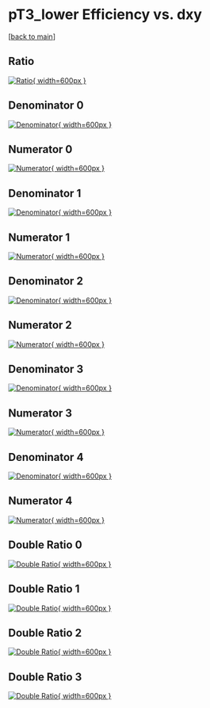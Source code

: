 # pT3_lower Efficiency vs. dxy

[[back to main](./)]



## Ratio

[![Ratio](../mtv/var/pT3_lower_loweta_13_-1_eff_dxy.png){ width=600px }](../mtv/var/pT3_lower_loweta_13_-1_eff_dxy.pdf)

## Denominator 0

[![Denominator](../mtv/den/pT3_lower_loweta_13_-1_eff_dxy_den0.png){ width=600px }](../mtv/den/pT3_lower_loweta_13_-1_eff_dxy_den0.pdf)

## Numerator 0

[![Numerator](../mtv/num/pT3_lower_loweta_13_-1_eff_dxy_num0.png){ width=600px }](../mtv/num/pT3_lower_loweta_13_-1_eff_dxy_num0.pdf)

## Denominator 1

[![Denominator](../mtv/den/pT3_lower_loweta_13_-1_eff_dxy_den1.png){ width=600px }](../mtv/den/pT3_lower_loweta_13_-1_eff_dxy_den1.pdf)

## Numerator 1

[![Numerator](../mtv/num/pT3_lower_loweta_13_-1_eff_dxy_num1.png){ width=600px }](../mtv/num/pT3_lower_loweta_13_-1_eff_dxy_num1.pdf)

## Denominator 2

[![Denominator](../mtv/den/pT3_lower_loweta_13_-1_eff_dxy_den2.png){ width=600px }](../mtv/den/pT3_lower_loweta_13_-1_eff_dxy_den2.pdf)

## Numerator 2

[![Numerator](../mtv/num/pT3_lower_loweta_13_-1_eff_dxy_num2.png){ width=600px }](../mtv/num/pT3_lower_loweta_13_-1_eff_dxy_num2.pdf)

## Denominator 3

[![Denominator](../mtv/den/pT3_lower_loweta_13_-1_eff_dxy_den3.png){ width=600px }](../mtv/den/pT3_lower_loweta_13_-1_eff_dxy_den3.pdf)

## Numerator 3

[![Numerator](../mtv/num/pT3_lower_loweta_13_-1_eff_dxy_num3.png){ width=600px }](../mtv/num/pT3_lower_loweta_13_-1_eff_dxy_num3.pdf)

## Denominator 4

[![Denominator](../mtv/den/pT3_lower_loweta_13_-1_eff_dxy_den4.png){ width=600px }](../mtv/den/pT3_lower_loweta_13_-1_eff_dxy_den4.pdf)

## Numerator 4

[![Numerator](../mtv/num/pT3_lower_loweta_13_-1_eff_dxy_num4.png){ width=600px }](../mtv/num/pT3_lower_loweta_13_-1_eff_dxy_num4.pdf)

## Double Ratio 0

[![Double Ratio](../mtv/ratio/pT3_lower_loweta_13_-1_eff_dxy_ratio0.png){ width=600px }](../mtv/ratio/pT3_lower_loweta_13_-1_eff_dxy_ratio0.pdf)

## Double Ratio 1

[![Double Ratio](../mtv/ratio/pT3_lower_loweta_13_-1_eff_dxy_ratio1.png){ width=600px }](../mtv/ratio/pT3_lower_loweta_13_-1_eff_dxy_ratio1.pdf)

## Double Ratio 2

[![Double Ratio](../mtv/ratio/pT3_lower_loweta_13_-1_eff_dxy_ratio2.png){ width=600px }](../mtv/ratio/pT3_lower_loweta_13_-1_eff_dxy_ratio2.pdf)

## Double Ratio 3

[![Double Ratio](../mtv/ratio/pT3_lower_loweta_13_-1_eff_dxy_ratio3.png){ width=600px }](../mtv/ratio/pT3_lower_loweta_13_-1_eff_dxy_ratio3.pdf)

